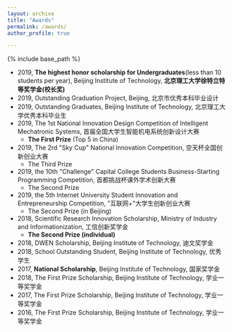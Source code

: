 ```yaml
---
layout: archive
title: "Awards"
permalink: /awards/
author_profile: true

---
```


{% include base_path %}


* 2019, **The highest honor scholarship for Undergraduates**(less than 10 students per year), Beijing Institute of Technology, **北京理工大学徐特立特等奖学金(校长奖)**
* 2019, Outstanding Graduation Project, Beijing, 北京市优秀本科毕业设计
* 2019, Outstanding Graduates, Beijing Institute of Technology, 北京理工大学优秀本科毕业生
* 2019, The 1st National Innovation Design Competition of Intelligent Mechatronic Systems, 首届全国大学生智能机电系统创新设计大赛
  * **The First Prize** (Top 5 in China)
* 2019, The 2rd "Sky Cup" National Innovation Competition, 空天杯全国创新创业大赛 
  * The Third Prize
* 2019, the 10th "Challenge" Capital College Students Business-Starting Programming Competition, 首都挑战杯课外学术创新大赛
  * The Second Prize
* 2019, the 5th Internet University Student Innovation and Entrepreneurship Competition, "互联网+"大学生创新创业大赛 
  * The Second Prize (in Beijing)
* 2018, Scientific Research Innovation Scholarship, Ministry of Industry and Informationization, 工信创新奖学金 
  * **The Second Prize (individual)**
* 2018, DWEN Scholarship, Beijing Institute of Technology, 迪文奖学金
* 2018, School Outstanding Student, Beijing Institute of Technology, 优秀学生 
* 2017, **National Scholarship**, Beijing Institute of Technology, 国家奖学金
* 2018, The First Prize Scholarship, Beijing Institute of Technology, 学业一等奖学金
* 2017, The First Prize Scholarship, Beijing Institute of Technology, 学业一等奖学金
* 2016, The First Prize Scholarship, Beijing Institute of Technology, 学业一等奖学金

